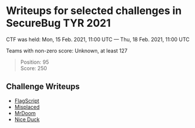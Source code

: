 # Writeups for selected challenges in SecureBug TYR 2021

CTF was held: Mon, 15 Feb. 2021, 11:00 UTC — Thu, 18 Feb. 2021, 11:00 UTC

Teams with non-zero score: Unknown, at least 127

> Position: 95<br/>
> Score: 250

## Challenge Writeups
- [FlagScript](/SecureBugTYR2021/FlagScript.md)
- [Misplaced](/SecureBugTYR2021/Misplaced.md)
- [MrDoom](/SecureBugTYR2021/MrDoom.md)
- [Nice Duck](/SecureBugTYR2021/NiceDuck.md)
